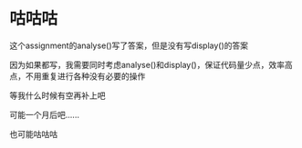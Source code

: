 
咕咕咕
====
这个assignment的analyse()写了答案，但是没有写display()的答案  

因为如果都写，我需要同时考虑analyse()和display()，保证代码量少点，效率高点，不用重复进行各种没有必要的操作  

等我什么时候有空再补上吧  

可能一个月后吧......  

也可能咕咕咕  
